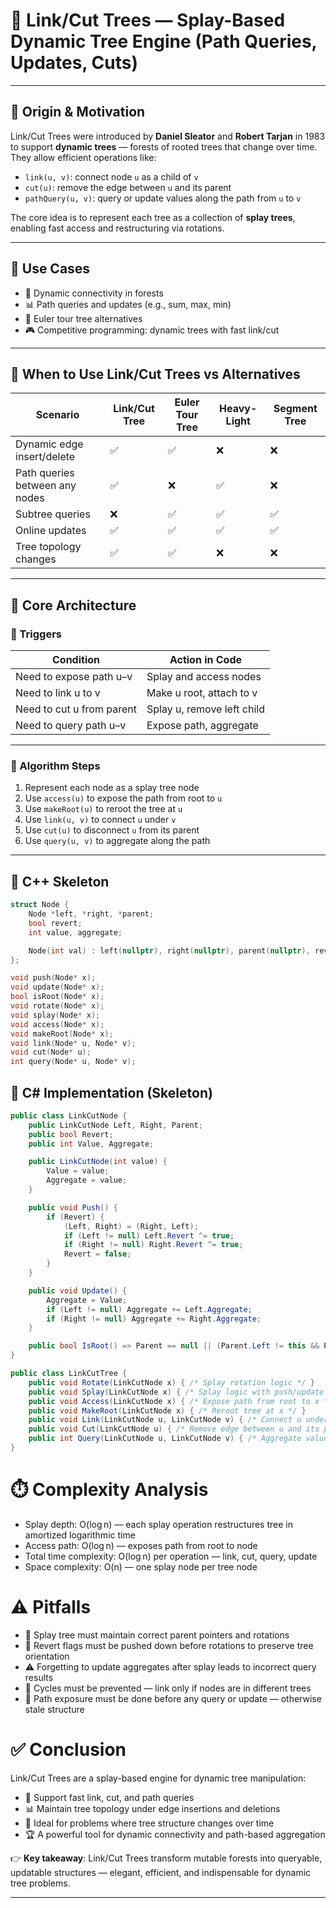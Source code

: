 # 🧠 Link/Cut Trees — Splay-Based Dynamic Tree Engine (Path Queries, Updates, Cuts)

---

## 📜 Origin & Motivation

Link/Cut Trees were introduced by **Daniel Sleator** and **Robert Tarjan** in 1983 to support **dynamic trees** — forests of rooted trees that change over time.  
They allow efficient operations like:

- `link(u, v)`: connect node `u` as a child of `v`  
- `cut(u)`: remove the edge between `u` and its parent  
- `pathQuery(u, v)`: query or update values along the path from `u` to `v`

The core idea is to represent each tree as a collection of **splay trees**, enabling fast access and restructuring via rotations.

---

## 🧩 Use Cases

- 🌲 Dynamic connectivity in forests  
- 📊 Path queries and updates (e.g., sum, max, min)  
- 🧩 Euler tour tree alternatives  
- 🎮 Competitive programming: dynamic trees with fast link/cut

---

## 🔁 When to Use Link/Cut Trees vs Alternatives

| Scenario                          | Link/Cut Tree | Euler Tour Tree | Heavy-Light | Segment Tree |
|----------------------------------|---------------|------------------|--------------|---------------|
| Dynamic edge insert/delete       | ✅            | ✅               | ❌           | ❌            |
| Path queries between any nodes   | ✅            | ❌               | ✅           | ❌            |
| Subtree queries                  | ❌            | ✅               | ✅           | ✅            |
| Online updates                   | ✅            | ✅               | ✅           | ✅            |
| Tree topology changes            | ✅            | ✅               | ❌           | ❌            |

---

## 🧱 Core Architecture

### 🎯 Triggers

| Condition                        | Action in Code           |
|----------------------------------|--------------------------|
| Need to expose path u–v         | Splay and access nodes   |
| Need to link u to v             | Make u root, attach to v |
| Need to cut u from parent       | Splay u, remove left child |
| Need to query path u–v          | Expose path, aggregate   |

---

### 🔧 Algorithm Steps

1. Represent each node as a splay tree node  
2. Use `access(u)` to expose the path from root to `u`  
3. Use `makeRoot(u)` to reroot the tree at `u`  
4. Use `link(u, v)` to connect `u` under `v`  
5. Use `cut(u)` to disconnect `u` from its parent  
6. Use `query(u, v)` to aggregate along the path

---

## 🚀 C++ Skeleton

```cpp
struct Node {
    Node *left, *right, *parent;
    bool revert;
    int value, aggregate;

    Node(int val) : left(nullptr), right(nullptr), parent(nullptr), revert(false), value(val), aggregate(val) {}
};

void push(Node* x);
void update(Node* x);
bool isRoot(Node* x);
void rotate(Node* x);
void splay(Node* x);
void access(Node* x);
void makeRoot(Node* x);
void link(Node* u, Node* v);
void cut(Node* u);
int query(Node* u, Node* v);

```



## 🚀 C# Implementation (Skeleton)

```csharp
public class LinkCutNode {
    public LinkCutNode Left, Right, Parent;
    public bool Revert;
    public int Value, Aggregate;

    public LinkCutNode(int value) {
        Value = value;
        Aggregate = value;
    }

    public void Push() {
        if (Revert) {
            (Left, Right) = (Right, Left);
            if (Left != null) Left.Revert ^= true;
            if (Right != null) Right.Revert ^= true;
            Revert = false;
        }
    }

    public void Update() {
        Aggregate = Value;
        if (Left != null) Aggregate += Left.Aggregate;
        if (Right != null) Aggregate += Right.Aggregate;
    }

    public bool IsRoot() => Parent == null || (Parent.Left != this && Parent.Right != this);
}

public class LinkCutTree {
    public void Rotate(LinkCutNode x) { /* Splay rotation logic */ }
    public void Splay(LinkCutNode x) { /* Splay logic with push/update */ }
    public void Access(LinkCutNode x) { /* Expose path from root to x */ }
    public void MakeRoot(LinkCutNode x) { /* Reroot tree at x */ }
    public void Link(LinkCutNode u, LinkCutNode v) { /* Connect u under v */ }
    public void Cut(LinkCutNode u) { /* Remove edge between u and its parent */ }
    public int Query(LinkCutNode u, LinkCutNode v) { /* Aggregate value along path u–v */ }
}
```

# ⏱️ Complexity Analysis  
- Splay depth: O(log n) — each splay operation restructures tree in amortized logarithmic time  
- Access path: O(log n) — exposes path from root to node  
- Total time complexity: O(log n) per operation — link, cut, query, update  
- Space complexity: O(n) — one splay node per tree node

# ⚠️ Pitfalls  
- 🔁 Splay tree must maintain correct parent pointers and rotations  
- 🧹 Revert flags must be pushed down before rotations to preserve tree orientation  
- ⚠️ Forgetting to update aggregates after splay leads to incorrect query results  
- 🧩 Cycles must be prevented — link only if nodes are in different trees  
- 🧠 Path exposure must be done before any query or update — otherwise stale structure

# ✅ Conclusion  
Link/Cut Trees are a splay-based engine for dynamic tree manipulation:

- 🔁 Support fast link, cut, and path queries  
- 📊 Maintain tree topology under edge insertions and deletions  
- 🧠 Ideal for problems where tree structure changes over time  
- 🏆 A powerful tool for dynamic connectivity and path-based aggregation

👉 **Key takeaway**: Link/Cut Trees transform mutable forests into queryable, updatable structures — elegant, efficient, and indispensable for dynamic tree problems.


---
